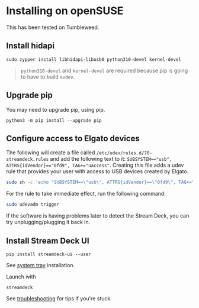 # Installing on openSUSE
This has been tested on Tumbleweed.

## Install hidapi
``` console
sudo zypper install libhidapi-libusb0 python310-devel kernel-devel
```
 > `python310-devel` and `kernel-devel` are required because pip is going to have to build `evdev`.

## Upgrade pip
You may need to upgrade pip, using pip.
```
python3 -m pip install --upgrade pip
```
## Configure access to Elgato devices
The following will create a file called `/etc/udev/rules.d/70-streamdeck.rules` and add the following text to it: `SUBSYSTEM=="usb", ATTRS{idVendor}=="0fd9", TAG+="uaccess"`. Creating this file adds a udev rule that provides your user with access to USB devices created by Elgato.
``` bash
sudo sh -c 'echo "SUBSYSTEM==\"usb\", ATTRS{idVendor}==\"0fd9\", TAG+=\"uaccess\"" > /etc/udev/rules.d/70-streamdeck.rules'
```
For the rule to take immediate effect, run the following command:
``` bash
sudo udevadm trigger
```
If the software is having problems later to detect the Stream Deck, you can try unplugging/plugging it back in.

## Install Stream Deck UI
```
pip install streamdeck-ui --user
```

See [system tray](../troubleshooting.md#no-system-tray-indicator) installation.

Launch with
```
streamdeck
```
See [troubleshooting](../troubleshooting.md) for tips if you're stuck.